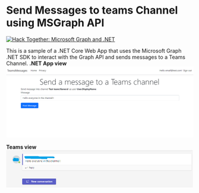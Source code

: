 # Send Messages to teams Channel using MSGraph API
[![Hack Together: Microsoft Graph and .NET](https://img.shields.io/badge/Microsoft%20-Hack--Together-orange?style=for-the-badge&logo=microsoft)](https://github.com/microsoft/hack-together)

This is a sample of a .NET Core Web App that uses the Microsoft Graph .NET SDK to interact with the Graph API and sends messages to a Teams Channel. 
**.NET App view**  
![.NET APP](./img/SendMessageToTeams.png)

**Teams view**  
![Teams](./img/TeamsResult.png)
